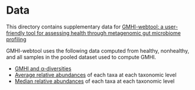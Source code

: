 # Data

This directory contains supplementary data for [GMHI-webtool: a user-friendly tool for assessing health through metagenomic gut microbiome profiling](https://google.com)

GMHI-webtool uses the following data computed from healthy, nonhealthy, and all samples in the pooled dataset used to compute GMHI.

* [GMHI and α-diversities](https://github.com/danielchang2002/GMHI/tree/main/supplementary/data/indicies.csv) 
* [Average relative abundances](https://github.com/danielchang2002/GMHI/tree/main/supplementary/data/averages.csv) of each taxa at each taxonomic level
* [Median relative abundances](https://github.com/danielchang2002/GMHI/tree/main/supplementary/data/medians.csv) of each taxa at each taxonomic level